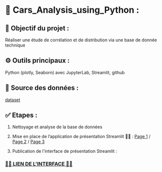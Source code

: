 # 🚗 Cars_Analysis_using_Python :

## 🎯 Objectif du projet :

Réaliser une étude de corrélation et de distribution via une base de donnée technique

## ⚙️ Outils principaux : 
Python (plotly, Seaborn) avec JupyterLab, Streamlit, github 

## 🚗 Source des données :  
[dataset](https://raw.githubusercontent.com/murpi/wilddata/master/quests/cars.csv)

## ✅ Etapes :

1) Nettoyage et analyse de la base de données

2) Mise en place de l’application de présentation Streamlit 👨‍💻  : [Page 1](https://github.com/CamilleMagnette/dataset_voitures/blob/main/Presentation_du_projet.py) / [Page 2](https://github.com/CamilleMagnette/dataset_voitures/blob/main/pages/Correlations.py) / [Page 3](https://github.com/CamilleMagnette/dataset_voitures/blob/main/pages/Distribution.py)

3) Publication de l'interface de présentation Streamlit :

### [🌸🌸 **LIEN DE L'INTERFACE** 🌸🌸](https://camillemagnette-dataset-voitures-presentation-du-projet-qdp9qu.streamlit.app/)
